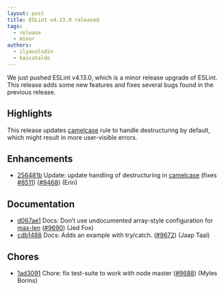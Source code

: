 ```yaml
---
layout: post
title: ESLint v4.13.0 released
tags:
  - release
  - minor
authors:
  - ilyavolodin
  - kaicataldo
---
```


We just pushed ESLint v4.13.0, which is a minor release upgrade of ESLint. This release adds some new features and fixes several bugs found in the previous release.


## Highlights

This release updates [camelcase](/docs/rules/camelcase) rule to handle destructuring by default, which might result in more user-visible errors.



## Enhancements


* [256481b](https://github.com/eslint/eslint/commit/256481b) Update: update handling of destructuring in [camelcase](/docs/rules/camelcase) (fixes [#8511](https://github.com/eslint/eslint/issues/8511)) ([#9468](https://github.com/eslint/eslint/issues/9468)) (Erin)






## Documentation


* [d067ae1](https://github.com/eslint/eslint/commit/d067ae1) Docs: Don’t use undocumented array-style configuration for [max-len](/docs/rules/max-len) ([#9690](https://github.com/eslint/eslint/issues/9690)) (Jed Fox)
* [cdb1488](https://github.com/eslint/eslint/commit/cdb1488) Docs: Adds an example with try/catch. ([#9672](https://github.com/eslint/eslint/issues/9672)) (Jaap Taal)








## Chores


* [1ad3091](https://github.com/eslint/eslint/commit/1ad3091) Chore: fix test-suite to work with node master ([#9688](https://github.com/eslint/eslint/issues/9688)) (Myles Borins)
